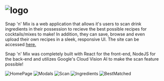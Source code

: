 # ![logo](https://github.com/Taimoor-Salam/snapnmix/blob/main/frontend/src/Components/NavBar/SnapAndMixLogo.png)

Snap 'n' Mix is a web application that allows it's users to scan drink ingredients in their possession to recieve the best possible recipes for cocktails/mixes to make! In addition, they can save, browse and even upload their own recipes in a sleek, responsive UI. The site can be accessed [here.](http://snapnmix.com)

Snap 'n' Mix was completely built with React for the front-end, NodeJS for the back-end and utilizes Google's Cloud Vision AI to make the scan feature possible!

![HomePage](https://github.com/Taimoor-Salam/snapnmix/blob/main/frontend/public/HomePage.png)
![Modals](https://github.com/Taimoor-Salam/snapnmix/blob/main/frontend/public/ModalShowcase.png)
![Scan](https://github.com/Taimoor-Salam/snapnmix/blob/main/frontend/public/ScanPage.png)
![Ingredients](https://github.com/Taimoor-Salam/snapnmix/blob/main/frontend/public/Ingredients%20Scan.png)
![BestMatched](https://github.com/Taimoor-Salam/snapnmix/blob/main/frontend/public/BestMatchedCocktails.png)
